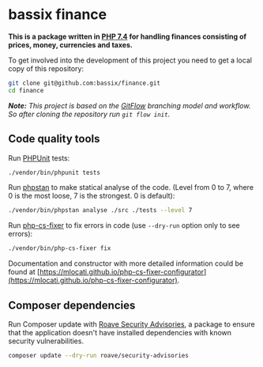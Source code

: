# bassix finance

**This is a package written in [PHP 7.4](https://www.php.net/releases/7_4_0.php) for handling finances consisting of prices, money, currencies and taxes.**

To get involved into the development of this project you need to get a local copy of this repository:

```bash
git clone git@github.com:bassix/finance.git
cd finance
```

_**Note:** This project is based on the [GitFlow](http://nvie.com/posts/a-successful-git-branching-model/) branching model and workflow. So after cloning the repository run `git flow init`._

## Code quality tools

Run [PHPUnit](https://phpunit.de/) tests:

```bash
./vendor/bin/phpunit tests
```

Run [phpstan](https://github.com/phpstan/phpstan) to make statical analyse of the code. (Level from 0 to 7, where 0 is the most loose, 7 is the strongest. 0 is default):

```bash
./vendor/bin/phpstan analyse ./src ./tests --level 7
```

Run [php-cs-fixer](https://github.com/FriendsOfPHP/PHP-CS-Fixer) to fix errors in code (use `--dry-run` option only to see errors):

```bash
./vendor/bin/php-cs-fixer fix
```

Documentation and constructor with more detailed information could be found at [https://mlocati.github.io/php-cs-fixer-configurator](https://mlocati.github.io/php-cs-fixer-configurator).

## Composer dependencies

Run Composer update with [Roave Security Advisories](https://github.com/Roave/SecurityAdvisories), a package to ensure that the application doesn't have installed dependencies with known security vulnerabilities.

```bash
composer update --dry-run roave/security-advisories
```
